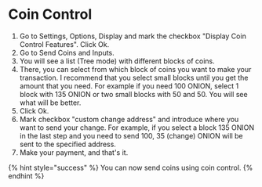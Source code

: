 # Coin Control

1. Go to Settings, Options, Display and mark the checkbox "Display Coin Control Features". Click Ok.
2. Go to Send Coins and Inputs.
3. You will see a list \(Tree mode\) with different blocks of coins.
4. There, you can select from which block of coins you want to make your transaction. I recommend that you select small blocks until you get the amount that you need. For example if you need 100 ONION, select 1 block with 135 ONION or two small blocks with 50 and 50. You will see what will be better.
5. Click Ok.
6. Mark checkbox "custom change address" and introduce where you want to send your change. For example, if you select a block 135 ONION in the last step and you need to send 100, 35 \(change\) ONION will be sent to the specified address.
7. Make your payment, and that's it.

{% hint style="success" %}
You can now send coins using coin control.
{% endhint %}

